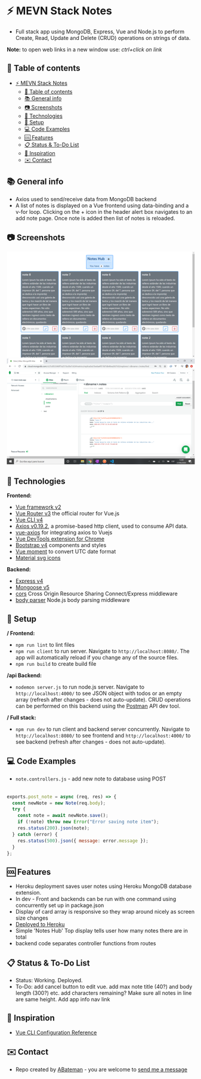 # :zap: MEVN Stack Notes

* Full stack app using MongoDB, Express, Vue and Node.js to perform Create, Read, Update and Delete (CRUD) operations on strings of data.

**Note:** to open web links in a new window use: _ctrl+click on link_

## :page_facing_up: Table of contents

* [:zap: MEVN Stack Notes](#zap-mevn-stack-notes)
	* [:page_facing_up: Table of contents](#page_facing_up-table-of-contents)
	* [:books: General info](#books-general-info)
	* [:camera: Screenshots](#camera-screenshots)
	* [:signal_strength: Technologies](#signal_strength-technologies)
	* [:floppy_disk: Setup](#floppy_disk-setup)
	* [:computer: Code Examples](#computer-code-examples)
	* [:cool: Features](#cool-features)
	* [:clipboard: Status & To-Do List](#clipboard-status--to-do-list)
	* [:clap: Inspiration](#clap-inspiration)
	* [:envelope: Contact](#envelope-contact)

## :books: General info

* Axios used to send/receive data from MongoDB backend
* A list of notes is displayed on a Vue frontend using data-binding and a v-for loop. Clicking on the + icon in the header alert box navigates to an add note page. Once note is added then list of notes is reloaded.

## :camera: Screenshots

![Example screenshot](./img/notes.png)
![Example screenshot](./img/mongodb.png)

## :signal_strength: Technologies

**Frontend:**

* [Vue framework v2](https://vuejs.org/)
* [Vue Router v3](https://router.vuejs.org/) the official router for Vue.js
* [Vue CLI v4](https://cli.vuejs.org/)
* [Axios v0.19.2](https://github.com/axios/axios), a promise-based http client, used to consume API data.
* [vue-axios](https://www.npmjs.com/package/vue-axios) for integrating axios to Vuejs
* [Vue DevTools extension for Chrome](https://chrome.google.com/webstore/detail/vuejs-devtools/nhdogjmejiglipccpnnnanhbledajbpd)
* [Bootstrap v4](https://getbootstrap.com/) components and styles
* [Vue moment](https://github.com/brockpetrie/vue-moment#readme) to convert UTC date format
* [Material svg icons](https://material.io/resources/icons/?search=cale&icon=event_note&style=baseline)

**Backend:**

* [Express v4](https://expressjs.com/)
* [Mongoose v5](https://mongoosejs.com/)
* [cors](https://www.npmjs.com/package/cors) Cross Origin Resource Sharing Connect/Express middleware
* [body parser](https://www.npmjs.com/package/body-parser) Node.js body parsing middleware

## :floppy_disk: Setup

**/ Frontend:**

* `npm run lint` to lint files
* `npm run client` to run server. Navigate to `http://localhost:8080/`. The app will automatically reload if you change any of the source files.
* `npm run build` to create build file

**/api Backend:**

* `nodemon server.js` to run node.js server. Navigate to `http://localhost:4000/` to see JSON object with todos or an empty array (refresh after changes - does not auto-update). CRUD operations can be performed on this backend using the [Postman](https://www.postman.com/) API dev tool.

**/ Full stack:**

* `npm run dev` to run client and backend server concurrently. Navigate to `http://localhost:8080/` to see frontend and `http://localhost:4000/` to see backend (refresh after changes - does not auto-update).

## :computer: Code Examples

* `note.controllers.js` - add new note to database using POST

```javascript

exports.post_note = async (req, res) => {
  const newNote = new Note(req.body);
  try {
    const note = await newNote.save();
    if (!note) throw new Error("Error saving note item");
    res.status(200).json(note);
  } catch (error) {
    res.status(500).json({ message: error.message });
  }
};
```

## :cool: Features

* Heroku deployment saves user notes using Heroku MongoDB database extension.
* In dev - Front and backends can be run with one command using concurrently set up in package.json
* Display of card array is responsive so they wrap around nicely as screen size changes
* [Deployed to Heroku](https://mevn-stack-notes.herokuapp.com/)
* Simple 'Notes Hub' Top display tells user how many notes there are in total
* backend code separates controller functions from routes

## :clipboard: Status & To-Do List

* Status: Working. Deployed.
* To-Do: add cancel button to edit vue. add max note title (40?) and body length (300?) etc. add characters remaining? Make sure all notes in line are same height. Add app info nav link

## :clap: Inspiration

* [Vue CLI Configuration Reference](https://cli.vuejs.org/config/#devserver-proxy)

## :envelope: Contact

* Repo created by [ABateman](https://www.andrewbateman.org) - you are welcome to [send me a message](https://andrewbateman.org/contact)
